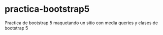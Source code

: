 # practica-bootstrap5
Practica de bootstrap 5 maquetando un sitio con media queries y clases de bootstrap 5
